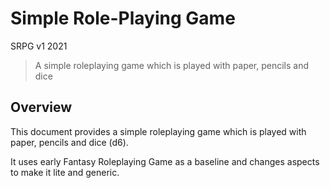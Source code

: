 # Simple Role-Playing Game

SRPG v1 2021

> A simple roleplaying game which is played with paper, pencils and dice

## Overview

This document provides a simple roleplaying game which is played with paper, pencils and dice (d6).

It uses early Fantasy Roleplaying Game as a baseline and changes aspects to make it lite and generic.
